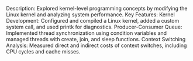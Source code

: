 Description: Explored kernel-level programming concepts by modifying the Linux kernel and analyzing system performance.
Key Features:
Kernel Development: Configured and compiled a Linux kernel, added a custom system call, and used printk for diagnostics.
Producer-Consumer Queue: Implemented thread synchronization using condition variables and managed threads with create, join, and sleep functions.
Context Switching Analysis: Measured direct and indirect costs of context switches, including CPU cycles and cache misses.
